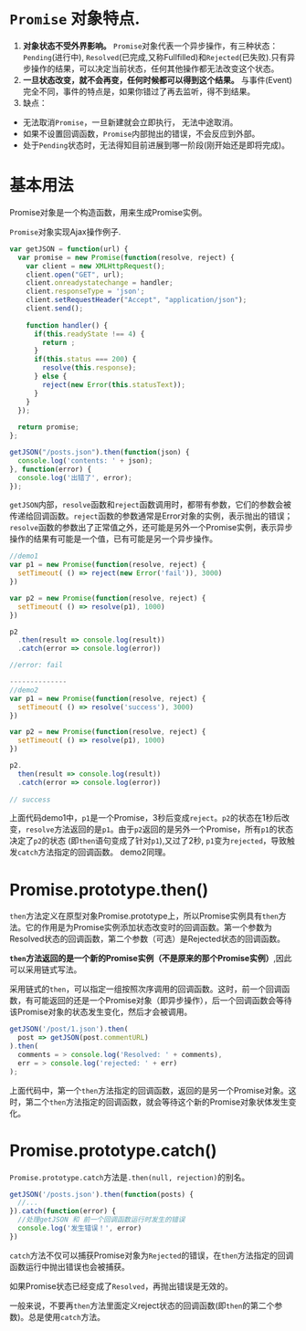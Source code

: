 # `Promise` 对象特点.

1. **对象状态不受外界影响。** `Promise`对象代表一个异步操作，有三种状态：`Pending`(进行中), `Resolved`(已完成,又称Fullfilled)和`Rejected`(已失败).只有异步操作的结果，可以决定当前状态，任何其他操作都无法改变这个状态。
2. **一旦状态改变，就不会再变，任何时候都可以得到这个结果。** 与事件(Event)完全不同，事件的特点是，如果你错过了再去监听，得不到结果。
3. 缺点：
  * 无法取消`Promise`，一旦新建就会立即执行， 无法中途取消。
  * 如果不设置回调函数，`Promise`内部抛出的错误，不会反应到外部。
  * 处于`Pending`状态时，无法得知目前进展到哪一阶段(刚开始还是即将完成)。

# 基本用法
Promise对象是一个构造函数，用来生成Promise实例。

`Promise`对象实现Ajax操作例子.

```js
var getJSON = function(url) {
  var promise = new Promise(function(resolve, reject) {
    var client = new XMLHttpRequest();
    client.open("GET", url);
    client.onreadystatechange = handler;
    client.responseType = 'json';
    client.setRequestHeader("Accept", "application/json");
    client.send();
    
    function handler() {
      if(this.readyState !== 4) {
        return ;
      }
      if(this.status === 200) {
        resolve(this.response);
      } else {
        reject(new Error(this.statusText));
      }
    }
  });
  
  return promise;
};

getJSON("/posts.json").then(function(json) {
  console.log('contents: ' + json);
}, function(error) {
  console.log('出错了', error);
});
```
`getJSON`内部，`resolve`函数和`reject`函数调用时，都带有参数，它们的参数会被传递给回调函数。`reject`函数的参数通常是Error对象的实例，表示抛出的错误；`resolve`函数的参数出了正常值之外，还可能是另外一个Promise实例，表示异步操作的结果有可能是一个值，已有可能是另一个异步操作。

```js
//demo1
var p1 = new Promise(function(resolve, reject) {
  setTimeout( () => reject(new Error('fail')), 3000)
})

var p2 = new Promise(function(resolve, reject) {
  setTimeout( () => resolve(p1), 1000)
})

p2
  .then(result => console.log(result))
  .catch(error => console.log(error))

//error: fail

--------------
//demo2
var p1 = new Promise(function(resolve, reject) {
  setTimeout( () => resolve('success'), 3000)
})

var p2 = new Promise(function(resolve, reject) {
  setTimeout( () => resolve(p1), 1000)
})

p2.
  then(result => console.log(result))
  .catch(error => console.log(error))
  
// success
```
上面代码demo1中，`p1`是一个Promise，3秒后变成`reject`。`p2`的状态在1秒后改变，`resolve`方法返回的是`p1`。由于`p2`返回的是另外一个Promise，所有`p1`的状态决定了`p2`的状态 (即`then`语句变成了针对`p1`),又过了2秒, `p1`变为`rejected`，导致触发`catch`方法指定的回调函数。  demo2同理。

# Promise.prototype.then()
`then`方法定义在原型对象Promise.prototype上，所以Promise实例具有`then`方法。它的作用是为Promise实例添加状态改变时的回调函数。第一个参数为Resolved状态的回调函数，第二个参数（可选）是Rejected状态的回调函数。

**`then`方法返回的是一个新的Promise实例（不是原来的那个Promise实例）**,因此可以采用链式写法。

采用链式的`then`，可以指定一组按照次序调用的回调函数。这时，前一个回调函数，有可能返回的还是一个Promise对象（即异步操作），后一个回调函数会等待该Promise对象的状态发生变化，然后才会被调用。

```js
getJSON('/post/1.json').then(
  post => getJSON(post.commentURL)
).then(
  comments = > console.log('Resolved: ' + comments),
  err = > console.log('rejected: ' + err)
);
```
上面代码中，第一个`then`方法指定的回调函数，返回的是另一个Promise对象。这时，第二个`then`方法指定的回调函数，就会等待这个新的Promise对象状体发生变化。

# Promise.prototype.catch()
`Promise.prototype.catch`方法是`.then(null, rejection)`的别名。

```js
getJSON('/posts.json').then(function(posts) {
  //...
}).catch(function(error) {
  //处理getJSON 和 前一个回调函数运行时发生的错误
  console.log('发生错误！', error)
})
```
`catch`方法不仅可以捕获Promise对象为`Rejected`的错误，在`then`方法指定的回调函数运行中抛出错误也会被捕获。

如果Promise状态已经变成了`Resolved`，再抛出错误是无效的。

一般来说，不要再`then`方法里面定义reject状态的回调函数(即`then`的第二个参数)。总是使用`catch`方法。